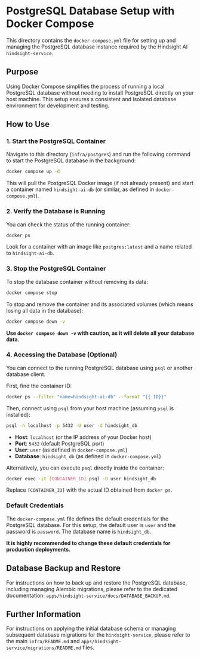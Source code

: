 # PostgreSQL Database Setup with Docker Compose

This directory contains the `docker-compose.yml` file for setting up and managing the PostgreSQL database instance required by the Hindsight AI `hindsight-service`.

## Purpose

Using Docker Compose simplifies the process of running a local PostgreSQL database without needing to install PostgreSQL directly on your host machine. This setup ensures a consistent and isolated database environment for development and testing.

## How to Use

### 1. Start the PostgreSQL Container

Navigate to this directory (`infra/postgres`) and run the following command to start the PostgreSQL database in the background:

```bash
docker compose up -d
```
This will pull the PostgreSQL Docker image (if not already present) and start a container named `hindsight-ai-db` (or similar, as defined in `docker-compose.yml`).

### 2. Verify the Database is Running

You can check the status of the running container:

```bash
docker ps
```
Look for a container with an image like `postgres:latest` and a name related to `hindsight-ai-db`.

### 3. Stop the PostgreSQL Container

To stop the database container without removing its data:

```bash
docker compose stop
```

To stop and remove the container and its associated volumes (which means losing all data in the database):

```bash
docker compose down -v
```
**Use `docker compose down -v` with caution, as it will delete all your database data.**

### 4. Accessing the Database (Optional)

You can connect to the running PostgreSQL database using `psql` or another database client.

First, find the container ID:
```bash
docker ps --filter "name=hindsight-ai-db" --format "{{.ID}}"
```
Then, connect using `psql` from your host machine (assuming `psql` is installed):
```bash
psql -h localhost -p 5432 -U user -d hindsight_db
```
*   **Host**: `localhost` (or the IP address of your Docker host)
*   **Port**: `5432` (default PostgreSQL port)
*   **User**: `user` (as defined in `docker-compose.yml`)
*   **Database**: `hindsight_db` (as defined in `docker-compose.yml`)

Alternatively, you can execute `psql` directly inside the container:
```bash
docker exec -it [CONTAINER_ID] psql -U user hindsight_db
```
Replace `[CONTAINER_ID]` with the actual ID obtained from `docker ps`.

### Default Credentials

The `docker-compose.yml` file defines the default credentials for the PostgreSQL database. For this setup, the default user is `user` and the password is `password`. The database name is `hindsight_db`.

**It is highly recommended to change these default credentials for production deployments.**

## Database Backup and Restore

For instructions on how to back up and restore the PostgreSQL database, including managing Alembic migrations, please refer to the dedicated documentation: `apps/hindsight-service/docs/DATABASE_BACKUP.md`.

## Further Information

For instructions on applying the initial database schema or managing subsequent database migrations for the `hindsight-service`, please refer to the main `infra/README.md` and `apps/hindsight-service/migrations/README.md` files.
